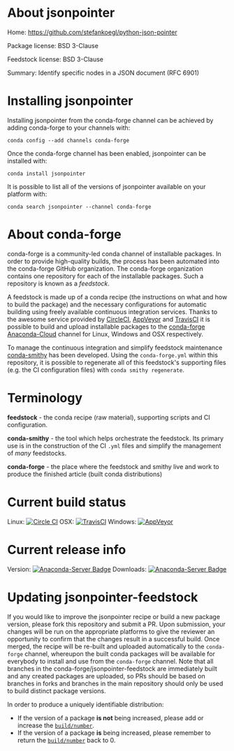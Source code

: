 About jsonpointer
=================

Home: https://github.com/stefankoegl/python-json-pointer

Package license: BSD 3-Clause

Feedstock license: BSD 3-Clause

Summary: Identify specific nodes in a JSON document (RFC 6901)



Installing jsonpointer
======================

Installing jsonpointer from the conda-forge channel can be achieved by adding conda-forge to your channels with:

```
conda config --add channels conda-forge
```

Once the conda-forge channel has been enabled, jsonpointer can be installed with:

```
conda install jsonpointer
```

It is possible to list all of the versions of jsonpointer available on your platform with:

```
conda search jsonpointer --channel conda-forge
```


About conda-forge
=================

conda-forge is a community-led conda channel of installable packages.
In order to provide high-quality builds, the process has been automated into the
conda-forge GitHub organization. The conda-forge organization contains one repository
for each of the installable packages. Such a repository is known as a *feedstock*.

A feedstock is made up of a conda recipe (the instructions on what and how to build
the package) and the necessary configurations for automatic building using freely
available continuous integration services. Thanks to the awesome service provided by
[CircleCI](https://circleci.com/), [AppVeyor](http://www.appveyor.com/)
and [TravisCI](https://travis-ci.org/) it is possible to build and upload installable
packages to the [conda-forge](https://anaconda.org/conda-forge)
[Anaconda-Cloud](http://docs.anaconda.org/) channel for Linux, Windows and OSX respectively.

To manage the continuous integration and simplify feedstock maintenance
[conda-smithy](http://github.com/conda-forge/conda-smithy) has been developed.
Using the ``conda-forge.yml`` within this repository, it is possible to regenerate all of
this feedstock's supporting files (e.g. the CI configuration files) with ``conda smithy regenerate``.


Terminology
===========

**feedstock** - the conda recipe (raw material), supporting scripts and CI configuration.

**conda-smithy** - the tool which helps orchestrate the feedstock.
                   Its primary use is in the construction of the CI ``.yml`` files
                   and simplify the management of *many* feedstocks.

**conda-forge** - the place where the feedstock and smithy live and work to
                  produce the finished article (built conda distributions)

Current build status
====================

Linux: [![Circle CI](https://circleci.com/gh/conda-forge/jsonpointer-feedstock.svg?style=shield)](https://circleci.com/gh/conda-forge/jsonpointer-feedstock)
OSX: [![TravisCI](https://travis-ci.org/conda-forge/jsonpointer-feedstock.svg?branch=master)](https://travis-ci.org/conda-forge/jsonpointer-feedstock)
Windows: [![AppVeyor](https://ci.appveyor.com/api/projects/status/github/conda-forge/jsonpointer-feedstock?svg=True)](https://ci.appveyor.com/project/conda-forge/jsonpointer-feedstock/branch/master)

Current release info
====================
Version: [![Anaconda-Server Badge](https://anaconda.org/conda-forge/jsonpointer/badges/version.svg)](https://anaconda.org/conda-forge/jsonpointer)
Downloads: [![Anaconda-Server Badge](https://anaconda.org/conda-forge/jsonpointer/badges/downloads.svg)](https://anaconda.org/conda-forge/jsonpointer)


Updating jsonpointer-feedstock
==============================

If you would like to improve the jsonpointer recipe or build a new
package version, please fork this repository and submit a PR. Upon submission,
your changes will be run on the appropriate platforms to give the reviewer an
opportunity to confirm that the changes result in a successful build. Once
merged, the recipe will be re-built and uploaded automatically to the
`conda-forge` channel, whereupon the built conda packages will be available for
everybody to install and use from the `conda-forge` channel.
Note that all branches in the conda-forge/jsonpointer-feedstock are
immediately built and any created packages are uploaded, so PRs should be based
on branches in forks and branches in the main repository should only be used to
build distinct package versions.

In order to produce a uniquely identifiable distribution:
 * If the version of a package **is not** being increased, please add or increase
   the [``build/number``](http://conda.pydata.org/docs/building/meta-yaml.html#build-number-and-string).
 * If the version of a package **is** being increased, please remember to return
   the [``build/number``](http://conda.pydata.org/docs/building/meta-yaml.html#build-number-and-string)
   back to 0.
